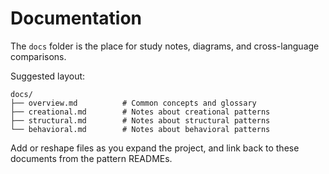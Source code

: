 # Documentation

The `docs` folder is the place for study notes, diagrams, and cross-language comparisons.

Suggested layout:

```
docs/
├── overview.md          # Common concepts and glossary
├── creational.md        # Notes about creational patterns
├── structural.md        # Notes about structural patterns
└── behavioral.md        # Notes about behavioral patterns
```

Add or reshape files as you expand the project, and link back to these documents from the pattern READMEs.
